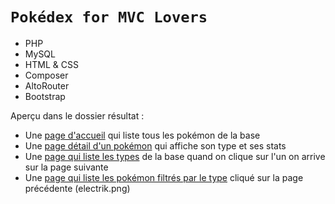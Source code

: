 # `Pokédex for MVC Lovers`

- PHP
- MySQL
- HTML & CSS
- Composer
- AltoRouter
- Bootstrap
 
Aperçu dans le dossier résultat : 

- Une [page d'accueil](resultat/home.png) qui liste tous les pokémon de la base
- Une [page détail d'un pokémon](resultat/detail.png) qui affiche son type et ses stats
- Une [page qui liste les types](resultat/types.png) de la base quand on clique sur l'un on arrive sur la page suivante
- Une [page qui liste les pokémon filtrés par le type](resultat/electrik.png) cliqué sur la page précédente (electrik.png)

